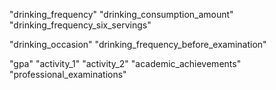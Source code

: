 "drinking_frequency"
"drinking_consumption_amount"
"drinking_frequency_six_servings"

<!-- "type_of_drink" -->

"drinking_occasion"
"drinking_frequency_before_examination"

"gpa"
"activity_1"
"activity_2"
"academic_achievements"
"professional_examinations"

